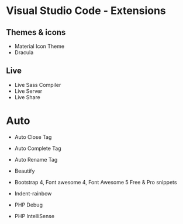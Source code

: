 # Visual Studio Code - Extensions
## Themes & icons
* Material Icon Theme
* Dracula

## Live
* Live Sass Compiler
* Live Server
* Live Share

# Auto
* Auto Close Tag
* Auto Complete Tag
* Auto Rename Tag

* Beautify
* Bootstrap 4, Font awesome 4, Font Awesome 5 Free & Pro snippets
* Indent-rainbow
* PHP Debug
* PHP IntelliSense
